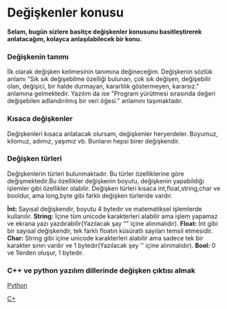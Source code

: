 # Değişkenler konusu
**Selam, bugün sizlere basitçe değişkenler konusunu basitleştirerek anlatacağım, kolayca anlaşılabilecek bir konu.**

### Değişkenin tanımı
İlk olarak değişken kelimesinin tanımına değineceğim.
Değişkenin sözlük anlamı "Sık sık değişebilme özelliği bulunan, çok sık değişen, değişebilir olan, değişici, bir halde durmayan, kararlılık göstermeyen, kararsız." anlamına gelmektedir.
Yazılım da ise "Program yürütmesi sırasında değeri değişebilen adlandırılmış bir veri öğesi." anlamını taşımaktadır.

### Kısaca değişkenler
Değişkenleri kısaca anlatacak olursam, değişkenler heryerdeler.
Boyumuz, kilomuz, adımız, yaşımız vb.
Bunların hepsi birer değişkendir.

### Değişken türleri
Değişkenlerin türleri bulunmaktadır.
Bu türler özelliklerine göre değişmektedir.Bu özellikler değişkenin boyutu, değişkenin yapabildiği işlemler gibi özellikler olabilir.
Değişken türleri kısaca int,float,string,char ve booldur, ama long,byte gibi farklı değişken türleride vardır.

**İnt:** Sayısal değişkendir, boyutu 4 bytedır ve matematiksel işlemlerde kullanılır.
**String:** İçine tüm unicode karakterleri alabilir ama işlem yapamaz ve ekrana yazı yazdırabilir(Yazılacak şay "" içine alınmalıdır).
**Float:** İnt gibi bir sayısal değişkendir, tek farklı floatın küsüratlı sayıları temsil etmesidir.
**Char:** String gibi içine unicode karakterleri alabilir ama sadece tek bir karakter sınırı vardır ve 1 bytedır(Yazılacak şey '' içine alınmalıdır).
**Bool:** 0 ve 1lerden oluşur, 1 bytedır.

### C++ ve python yazılım dillerinde değişken çıktısı almak

[Python](https://github.com/cybixp/degiskenler/blob/main/main.py)

[C+](https://github.com/cybixp/degiskenler/blob/main/main.cpp)
